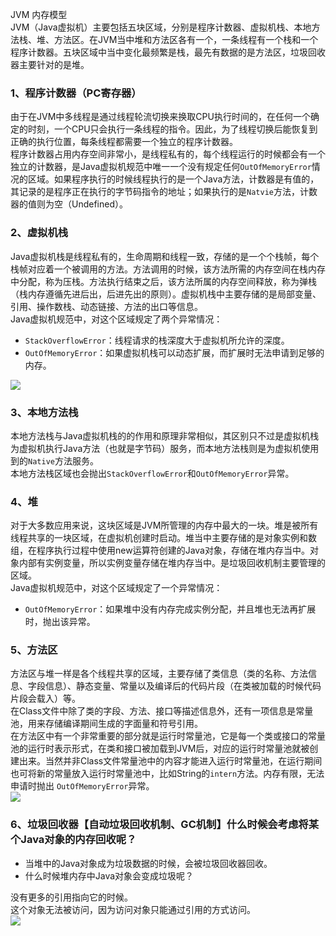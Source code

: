 JVM 内存模型<br />JVM（Java虚拟机）主要包括五块区域，分别是程序计数器、虚拟机栈、本地方法栈、堆、方法区。在JVM当中堆和方法区各有一个，一条线程有一个栈和一个程序计数器。五块区域中当中变化最频繁是栈，最先有数据的是方法区，垃圾回收器主要针对的是堆。
<a name="q9M6k"></a>
### 1、程序计数器（PC寄存器）
由于在JVM中多线程是通过线程轮流切换来换取CPU执行时间的，在任何一个确定的时刻，一个CPU只会执行一条线程的指令。因此，为了线程切换后能恢复到正确的执行位置，每条线程都需要一个独立的程序计数器。<br />程序计数器占用内存空间非常小，是线程私有的，每个线程运行的时候都会有一个独立的计数器，是Java虚拟机规范中唯一一个没有规定任何`OutOfMemoryError`情况的区域。如果程序执行的时候线程执行的是一个Java方法，计数器是有值的，其记录的是程序正在执行的字节码指令的地址；如果执行的是`Natvie`方法，计数器的值则为空（Undefined）。
<a name="hlHMP"></a>
### 2、虚拟机栈
Java虚拟机栈是线程私有的，生命周期和线程一致，存储的是一个个栈帧，每个栈帧对应着一个被调用的方法。方法调用的时候，该方法所需的内存空间在栈内存中分配，称为压栈。方法执行结束之后，该方法所属的内存空间释放，称为弹栈（栈内存遵循先进后出，后进先出的原则）。虚拟机栈中主要存储的是局部变量、引用、操作数栈、动态链接、方法的出口等信息。<br />Java虚拟机规范中，对这个区域规定了两个异常情况：

- `StackOverflowError`：线程请求的栈深度大于虚拟机所允许的深度。
- `OutOfMemoryError`：如果虚拟机栈可以动态扩展，而扩展时无法申请到足够的内存。

![](https://cdn.nlark.com/yuque/0/2022/png/396745/1650897103469-98589ff4-778a-4332-b450-573f5c2b2bb5.png#clientId=u6b3508a1-6b91-4&from=paste&id=uab50e9d0&originHeight=436&originWidth=527&originalType=url&ratio=1&rotation=0&showTitle=false&status=done&style=shadow&taskId=u1b25418e-c35c-4855-86c9-3ea732449bb&title=)
<a name="hSXHd"></a>
### 3、本地方法栈
本地方法栈与Java虚拟机栈的的作用和原理非常相似，其区别只不过是虚拟机栈为虚拟机执行Java方法（也就是字节码）服务，而本地方法栈则是为虚拟机使用到的`Native`方法服务。<br />本地方法栈区域也会抛出`StackOverflowError`和`OutOfMemoryError`异常。
<a name="cVVXv"></a>
### 4、堆
对于大多数应用来说，这块区域是JVM所管理的内存中最大的一块。堆是被所有线程共享的一块区域，在虚拟机创建时启动。堆当中主要存储的是对象实例和数组，在程序执行过程中使用new运算符创建的Java对象，存储在堆内存当中。对象内部有实例变量，所以实例变量存储在堆内存当中。是垃圾回收机制主要管理的区域。<br />Java虚拟机规范中，对这个区域规定了一个异常情况：

- `OutOfMemoryError`：如果堆中没有内存完成实例分配，并且堆也无法再扩展时，抛出该异常。
<a name="nMeMY"></a>
### 5、方法区
方法区与堆一样是各个线程共享的区域，主要存储了类信息（类的名称、方法信息、字段信息）、静态变量、常量以及编译后的代码片段（在类被加载的时候代码片段会载入）等。<br />在Class文件中除了类的字段、方法、接口等描述信息外，还有一项信息是常量池，用来存储编译期间生成的字面量和符号引用。<br />在方法区中有一个非常重要的部分就是运行时常量池，它是每一个类或接口的常量池的运行时表示形式，在类和接口被加载到JVM后，对应的运行时常量池就被创建出来。当然并非Class文件常量池中的内容才能进入运行时常量池，在运行期间也可将新的常量放入运行时常量池中，比如String的`intern`方法。内存有限，无法申请时抛出 `OutOfMemoryError`异常。<br />![](https://cdn.nlark.com/yuque/0/2022/png/396745/1650897103460-83c9da53-7b2a-4120-ae3d-5ce8c3d980b8.png#clientId=u6b3508a1-6b91-4&from=paste&id=u80851f0c&originHeight=595&originWidth=859&originalType=url&ratio=1&rotation=0&showTitle=false&status=done&style=shadow&taskId=u74a78012-0df7-419c-8425-42b75ed78c7&title=)
<a name="hzJ5Z"></a>
### 6、垃圾回收器【自动垃圾回收机制、GC机制】什么时候会考虑将某个Java对象的内存回收呢？

- 当堆中的Java对象成为垃圾数据的时候，会被垃圾回收器回收。
- 什么时候堆内存中Java对象会变成垃圾呢？

 没有更多的引用指向它的时候。<br />这个对象无法被访问，因为访问对象只能通过引用的方式访问。<br />![](https://cdn.nlark.com/yuque/0/2022/png/396745/1650897103380-573cc32f-c788-44cd-862d-8830f55d598a.png#clientId=u6b3508a1-6b91-4&from=paste&id=u039bf29f&originHeight=642&originWidth=685&originalType=url&ratio=1&rotation=0&showTitle=false&status=done&style=shadow&taskId=u93a7d25b-0655-43a0-a681-63ab3f7331a&title=)
